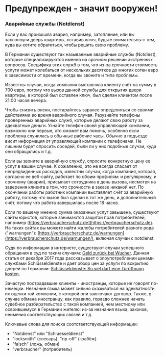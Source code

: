 # Предупрежден - значит вооружен!

### Аварийные службы (Notdienst)

Если у вас произошла авария, например, затопление, или вы захлопнули дверь квартиры, оставив ключ, будьте внимательны с тем, куда вы хотите обратиться, чтобы решить свою проблему.

В Германии существуют так называемые аварийные службы (Notdiest), которые специализируются именно на срочном решении экстренных вопросов. Специфика этих служб в том, что из-за срочности стоимость услуги может колебаться от нескольких десятков до многих сотен евро в зависимости от времени, когда вы звоните и типа проблемы. 

Известны случаи, когда компания выставляла клиенту счёт на сумму в 700 евро, потому что вызов данной службы для открытия двери квартиры, в которой был оставлен ключ, был сделан клиентом после 21:00 часов вечера.

Чтобы снизить риски, постарайтесь заранее определиться со своими действиями во время аварийного случая. Разузнайте телефоны проверенных аварийных служб, которые делают свою работу за адекватные деньги. Узнайте телефон своей управляющей компании, возможно они первые, кто сможет вам помочь, особенно если проблема случилась в обычные рабочие часы. Обычно в подъезде висит информация от управляющей компании с телефонами. Не лишним будет спросить соседей, были ли у них подобные случаи, куда они обращались и т.д.

Если вы звоните в аварийную службу, спросите конкретную цену ее услуг в вашем случае. К сожалению, это не всегда спасает от непредвиденных расходов, известны случаи, когда компания, которая, согласно ее веб-сайту, работает по обоим профилям: и регулярному, и срочному (аварии), присылает сотрудника в день вызова, несмотря на заверения клиента в том, что срочности в заказе никакой нет. По окончании работы работник компании выставляет счёт за аварийную работу, потому что вызов был сделан в тот же день, и дополнительный счёт, потому что работа завершилась после 18 часов. 

Если по вашему мнению сумма оказанных услуг завышена, существуют сайты юристов, которые занимаются защитой прав потребителей, например [https://verbraucherschutz.de](https://verbraucherschutz.de). На таких сайтах вы можете найти жалобы потребителей разного рода ("warnungen"): [https://verbraucherschutz.de/warnungen](https://verbraucherschutz.de/warnungen/), включая случаи с notdienst.

Судя по информации в интернете, существуют случаи успешного обращения в суд по таким случаям: [Geld zurück bei Wucher](http://www.sueddeutsche.de/geld/ausgesperrt-geld-zurueck-bei-wucher-1.566766). Данная статья от декабря 2017 года рассказывает о злоупотреблении ценами службами Schlüsseldienste и дает обзор цен за услуги по вскрытию дверей по Германии: [Schlüsseldienste: So viel darf eine Türöffnung kosten](https://www.verbraucherzentrale.de/wissen/umwelt-haushalt/wohnen/schluesseldienste-so-viel-darf-eine-tueroeffnung-kosten-6687).

Зачастую пострадавшие клиенты - иностранцы, которые не говорят по-немецки. Незнание языка может сильно сказываться на адекватности их оценки той компании, с которой они заключают договор. Также, в случае обмана иностранцу, как правило, гораздо сложнее начать судебное разбирательство с такой компанией, чем местному или освоившемуся в Германии жителю: из-за незнания языка, законов, неимения соответствующих связей и т.д.

Ключевые слова для поиска соотстветствующей информации:

* "Notdienst" или "Schluesseldienst"
* "locksmith" (слесарь), "rip-off" (грабёж)
* "falsch" (ложь, обман)
* "verbraucher" (потребитель)
